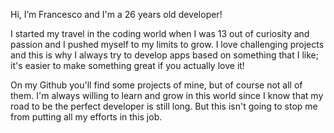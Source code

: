 Hi, I’m Francesco and I'm a 26 years old developer! 

I started my travel in the coding world when I was 13 out of curiosity and passion and I pushed myself to my limits to grow. 
I love challenging projects and this is why I always try to develop apps based on something that I like; it's easier to make something great if you actually love it!

On my Github you'll find some projects of mine, but of course not all of them. I'm always willing to learn and grow in this world since I know that my road to be the perfect developer is still long.
But this isn't going to stop me from putting all my efforts in this job. 
